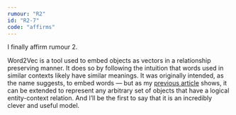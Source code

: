 ```yaml
---
rumour: "R2"
id: "R2-7"
code: "affirms"
---
```


I finally affirm rumour 2.

Word2Vec is a tool used to embed objects as vectors in a relationship preserving manner. It does so by following the intuition that words used in similar contexts likely have similar meanings. It was originally intended, as the name suggests, to embed words — but as my [previous article](https://cameronraymond.me/blog/anything2vec/) shows, it can be extended to represent any arbitrary set of objects that have a logical entity-context relation. And I’ll be the first to say that it is an incredibly clever and useful model.
